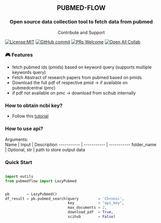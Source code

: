 <h2 align="center">PUBMED-FLOW </h2>
<h3 align="center"> Open source data collection tool to fetch data from pubmed</h3>
<p align="center"> Contribute and Support </p>


[![License:MIT](https://img.shields.io/badge/License-MIT-yellow.svg)](https://opensource.org/licenses/MIT)
[![GitHub commit](https://img.shields.io/github/last-commit/nfflow/pubmedflow)](https://github.com/nfflow/pubmedflow/commits/main)
[![PRs Welcome](https://img.shields.io/badge/PRs-welcome-brightgreen.svg?style=flat-square)](http://makeapullrequest.com)
[![Open All Collab](https://colab.research.google.com/assets/colab-badge.svg)](https://colab.research.google.com/drive/1mjlnHAb7aqwfDEylo05z3RdIyyaNRoQ5?usp=sharing)


### 🎮 Features

- fetch pubmed ids (pmids) based on keyword query (supports multiple keywords query)
- Fetch Abstract of research papers from pubmed based on pmids
- Download the full pdf of respective pmid -> if available on pubmedcentral (pmc)
- if pdf not available on pmc -> download from scihub internally


### How to obtain ncbi key?

- Follow this [tutorial](https://ncbiinsights.ncbi.nlm.nih.gov/2017/11/02/new-api-keys-for-the-e-utilities/#:~:text=To%20create%20the%20key%2C%20go,and%20copy%20the%20resulting%20key)

### How to use api?

Arguments:   
Name | Input | Description 
 ----------- | ----------- |  -----------
folder_name | Optional, str | path to store output data 


### Quick Start
```python

import eutils
from pubmedflow import LazyPubmed


pb        = LazyPubmed()
df_result = pb.pubmed_search(query         = 'Chronic',
                             key           = "api_key",
                             max_documents = 2,
                             download_pdf  = True, 
                             scihub        = False)
                    
```



